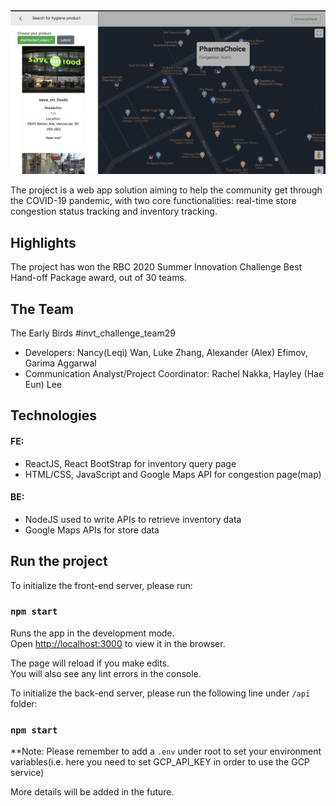 
<img src="demo1.png" class="center" width="600" />

The project is a web app solution aiming to help the community get through the COVID-19 pandemic, with two core functionalities: real-time store congestion status tracking and inventory tracking.

## Highlights
The project has won the RBC 2020 Summer Innovation Challenge Best Hand-off Package award, out of 30 teams.

## The Team
The Early Birds #invt_challenge_team29
- Developers: Nancy(Leqi) Wan, Luke Zhang, Alexander (Alex) Efimov, Garima Aggarwal
- Communication Analyst/Project Coordinator: Rachel Nakka, Hayley (Hae Eun) Lee

## Technologies
#### FE:
- ReactJS, React BootStrap for inventory query page
- HTML/CSS, JavaScript and Google Maps API for congestion page(map)
#### BE:
- NodeJS used to write APIs to retrieve inventory data
- Google Maps APIs for store data

## Run the project
To initialize the front-end server, please run:

### `npm start`

Runs the app in the development mode.<br />
Open [http://localhost:3000](http://localhost:3000) to view it in the browser.

The page will reload if you make edits.<br />
You will also see any lint errors in the console.

To initialize the back-end server, please run the following line under `/api` folder:

### `npm start`

**Note: Please remember to add a `.env` under root to set your environment variables(i.e. here you need to set GCP_API_KEY in order to use the GCP service)

More details will be added in the future.
